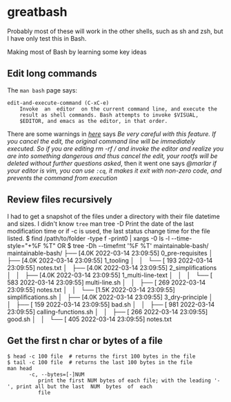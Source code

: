 # greatbash
Probably most of these will work in the other shells, such as sh and zsh, but I have only test this in Bash.

Making most of Bash by learning some key ideas

## Edit long commands
The `man bash` page says:

    edit-and-execute-command (C-xC-e)
        Invoke  an  editor  on the current command line, and execute the
        result as shell commands. Bash attempts to invoke $VISUAL,
        $EDITOR, and emacs as the editor, in that order.
There are some warnings in *[here](https://unix.stackexchange.com/questions/85391/where-is-the-bash-feature-to-open-a-command-in-editor-documented)* says *Be very careful with this feature. If you cancel the edit, the original command line will be immediately executed. So if you are editing rm -rf / and invoke the editor and realize you are into something dangerous and thus cancel the edit, your rootfs will be deleted without further questions asked*, then it went one says *@marlar if your editor is vim, you can use `:cq`, it makes it exit with non-zero code, and prevents the command from execution*

## Review files recursively
I had to get a snapshot of the files under a directory with their file datetime and sizes. I didn't know `tree` 
    man tree
           -D     Print  the  date  of the last modification time or if -c is used, the last status change time for the file
              listed.
    $ find /path/to/folder -type f -print0 | xargs -0 ls -l --time-style="+%F %T"
OR
    $ tree -Dh --timefmt '%F %T' maintainable-bash/
    maintainable-bash/
    ├── [4.0K 2022-03-14 23:09:55]  0_pre-requisites
    │   ├── [4.0K 2022-03-14 23:09:55]  1_tooling
    │   │   └── [ 193 2022-03-14 23:09:55]  notes.txt
    │   ├── [4.0K 2022-03-14 23:09:55]  2_simplifications
    │   │   ├── [4.0K 2022-03-14 23:09:55]  1_multi-line-text
    │   │   │   └── [ 583 2022-03-14 23:09:55]  multi-line.sh
    │   │   ├── [ 269 2022-03-14 23:09:55]  notes.txt
    │   │   └── [1.5K 2022-03-14 23:09:55]  simplifications.sh
    │   ├── [4.0K 2022-03-14 23:09:55]  3_dry-principle
    │   │   ├── [ 159 2022-03-14 23:09:55]  bad.sh
    │   │   ├── [ 981 2022-03-14 23:09:55]  calling-functions.sh
    │   │   ├── [ 266 2022-03-14 23:09:55]  good.sh
    │   │   └── [ 405 2022-03-14 23:09:55]  notes.txt

## Get the first n char or bytes of a file
    $ head -c 100 file  # returns the first 100 bytes in the file
    $ tail -c 100 file  # returns the last 100 bytes in the file
    man head
           -c, --bytes=[-]NUM
              print the first NUM bytes of each file; with the leading '-', print all but the last  NUM  bytes  of  each
              file

    
